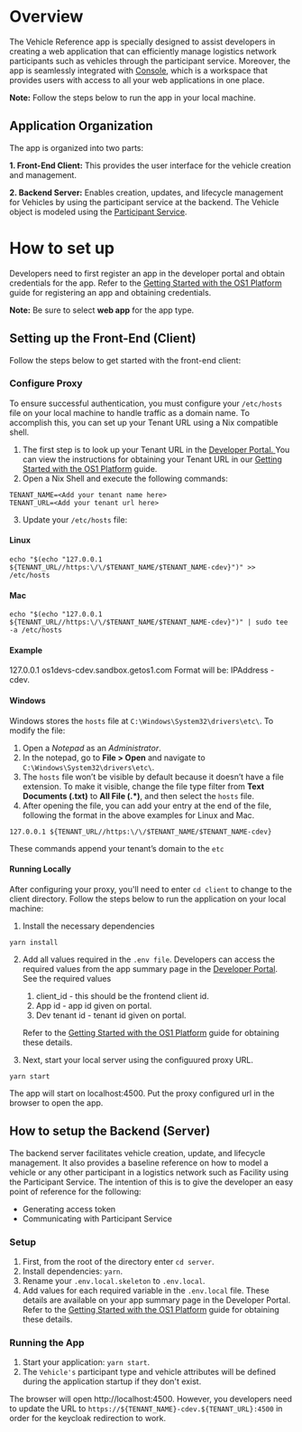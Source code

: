 
# **Overview**

The Vehicle Reference app is specially designed to assist developers in creating a web application that can efficiently manage logistics network participants such as vehicles through the participant service. Moreover, the app is seamlessly integrated with [Console](https://docs.getos1.com/docs/console-ui-overview), which is a workspace that provides users with access to all your web applications in one place. 

**Note:** Follow the steps below to run the app in your local machine. 


## **Application Organization**

The app is organized into two parts:

**1. Front-End Client:** This provides the user interface for the vehicle creation and management.

**2. Backend Server:** Enables creation, updates, and lifecycle management for Vehicles by using the participant service at the backend. The Vehicle object is modeled using the [Participant Service](https://docs.getos1.com/docs/creating-participants).


# **How to set up**

Developers need to first register an app in the developer portal and obtain credentials for the app. Refer to the [Getting Started with the OS1 Platform](https://docs.getos1.com/docs/getting-started-1#step-4-register-an-app) guide for registering an app and obtaining credentials. 

**Note:** Be sure to select **web app** for the app type.

## **Setting up the Front-End (Client)**

Follow the steps below to get started with the front-end client:

### **Configure Proxy**

To ensure successful authentication, you must configure your  `/etc/hosts` file on your local machine to handle traffic as a domain name. To accomplish this, you can set up your Tenant URL using a Nix compatible shell.


1. The first step is to look up your Tenant URL in the [Developer Portal. ](https://portal.getos1.com/#/login)You can view the instructions for obtaining your Tenant URL in our [Getting Started with the OS1 Platform](https://docs.getos1.com/docs/getting-started-1#step-5-retrieving-and-using-your-platform-credentials) guide. 
2. Open a Nix Shell and execute the following commands:

```
TENANT_NAME=<Add your tenant name here>
TENANT_URL=<Add your tenant url here>
```
3. Update your `/etc/hosts` file:


#### Linux

```
echo "$(echo "127.0.0.1 ${TENANT_URL//https:\/\/$TENANT_NAME/$TENANT_NAME-cdev}")" >> /etc/hosts
```

#### Mac

```
echo "$(echo "127.0.0.1 ${TENANT_URL//https:\/\/$TENANT_NAME/$TENANT_NAME-cdev}")" | sudo tee -a /etc/hosts
```

#### Example

127.0.0.1 os1devs-cdev.sandbox.getos1.com
Format will be:
IPAddress  <TenantId>-cdev.<BaseDomainUrlFromTenantUrl>

#### Windows

Windows stores the `hosts` file at `C:\Windows\System32\drivers\etc\`. To modify the file:

1. Open a *Notepad* as an *Administrator*.
2. In the notepad, go to **File > Open** and navigate to `C:\Windows\System32\drivers\etc\`.
3. The `hosts` file won’t be visible by default because it doesn’t have a file extension. To make it visible, change the file type filter from **Text Documents (.txt)** to **All File (.*)**, and then select the `hosts` file. 
4. After opening the file, you can add your entry at the end of the file, following the format in the above examples for Linux and Mac.

```
127.0.0.1 ${TENANT_URL//https:\/\/$TENANT_NAME/$TENANT_NAME-cdev}
```

These commands append your tenant’s domain to the `etc`

#### **Running Locally**

After configuring your proxy, you'll need to enter `cd client` to change to the client directory. Follow the steps below to run the application on your local machine:

1. Install the necessary dependencies

```
yarn install
```

2. Add all values required in the `.env file`. Developers can access the required values from the app summary page in the [Developer Portal](https://portal.getos1.com/#/login). See the required values
    1. client_id - this should be the frontend client id.
    2. App id - app id given on portal.
    3. Dev tenant id - tenant id given on portal.

	Refer to the [Getting Started with the OS1 Platform](https://docs.getos1.com/docs/getting-started-1#step-5-retrieving-and-using-your-platform-credentials) guide for obtaining these details.  

3. Next, start your local server using the configuured proxy URL.

```
yarn start
```

The app will start on localhost:4500. Put the proxy configured url in the browser to open the app.

## **How to setup the Backend (Server)**

The backend server facilitates vehicle creation, update, and lifecycle management. It also provides a baseline reference on how to model a vehicle or any other participant in a logistics network such as Facility using the Participant Service. The intention of this is to give the developer an easy point of reference for the following:

* Generating access token
* Communicating with Participant Service

### **Setup**

1. First, from the root of the directory enter `cd server`.
2. Install dependencies: `yarn`.
3. Rename your `.env.local.skeleton` to `.env.local`.
4. Add values for each required variable in the `.env.local` file. These details are available on your app summary page in the Developer Portal. Refer to the [Getting Started with the OS1 Platform](https://docs.getos1.com/docs/getting-started-1#step-5-retrieving-and-using-your-platform-credentials) guide for obtaining these details.  

### **Running the App**

1. Start your application: `yarn start`.
2. The `Vehicle's` participant type and vehicle attributes will be defined during the application startup if they don't exist.

The browser will open http://localhost:4500. However, you developers need to update the URL to `https://${TENANT_NAME}-cdev.${TENANT_URL}:4500` in order for the keycloak redirection to work. 